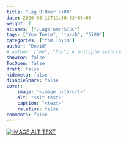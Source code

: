 ```yaml
---
title: "Lag B'Omer 5780"
date: 2020-05-12T11:30:03+00:00
weight: 1
aliases: ["/Lagb'omer5780"]
tags: ["Yom Tovim", "torah", "5780"]
categories: ["Yom Tovim"]
author: "Dovid"
# author: ["Me", "You"] # multiple authors
showToc: false
TocOpen: false
draft: false
hidemeta: false
disableShare: false
cover:
    image: "<image path/url>"
    alt: "<alt text>"
    caption: "<text>"
    relative: false
comments: false
---
```

[![IMAGE ALT TEXT](https://i.vimeocdn.com/video/974085550.webp?mw=1800&mh=1012&q=70/0.jpg)](https://www.torahanytime.com/#/lectures?v=111188)
